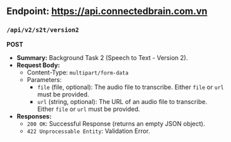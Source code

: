 ## Endpoint: https://api.connectedbrain.com.vn

### `/api/v2/s2t/version2`

**POST**

*   **Summary:** Background Task 2 (Speech to Text - Version 2).
*   **Request Body:**
    *   Content-Type: `multipart/form-data`
    *   Parameters:
        *   `file` (file, optional): The audio file to transcribe.  Either `file` or `url` must be provided.
        *   `url` (string, optional):  The URL of an audio file to transcribe.  Either `file` or `url` must be provided.
*   **Responses:**
    *   `200 OK`: Successful Response (returns an empty JSON object).
    *   `422 Unprocessable Entity`: Validation Error.
